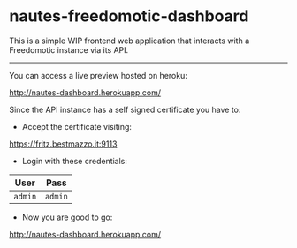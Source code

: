 nautes-freedomotic-dashboard
============================
This is a simple WIP frontend web application that interacts with a Freedomotic instance via its API.

---
You can access a live preview hosted on heroku: 

http://nautes-dashboard.herokuapp.com/

Since the API instance has a self signed certificate you have to:

* Accept the certificate visiting:

https://fritz.bestmazzo.it:9113

* Login with these credentials:

User | Pass | 
--- | --- | 
`admin` | `admin` | 
* Now you are good to go:

http://nautes-dashboard.herokuapp.com/
